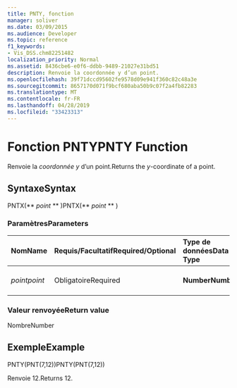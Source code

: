 ```yaml
---
title: PNTY, fonction
manager: soliver
ms.date: 03/09/2015
ms.audience: Developer
ms.topic: reference
f1_keywords:
- Vis_DSS.chm82251482
localization_priority: Normal
ms.assetid: 8436cbe6-e0f6-ddbb-9489-21027e31bd51
description: Renvoie la coordonnée y d’un point.
ms.openlocfilehash: 39f71dccd95602fe9578d09e941f360c82c48a3e
ms.sourcegitcommit: 8657170d071f9bcf680aba50b9c07f2a4fb82283
ms.translationtype: MT
ms.contentlocale: fr-FR
ms.lasthandoff: 04/28/2019
ms.locfileid: "33423313"
---
```

# <a name="pnty-function"></a><span data-ttu-id="103f6-103">Fonction PNTY</span><span class="sxs-lookup"><span data-stu-id="103f6-103">PNTY Function</span></span>

<span data-ttu-id="103f6-104">Renvoie la  _coordonnée y_ d’un point.</span><span class="sxs-lookup"><span data-stu-id="103f6-104">Returns the  _y_-coordinate of a point.</span></span>
  
## <a name="syntax"></a><span data-ttu-id="103f6-105">Syntaxe</span><span class="sxs-lookup"><span data-stu-id="103f6-105">Syntax</span></span>

<span data-ttu-id="103f6-106">PNTX(\*\* *point* \*\* )</span><span class="sxs-lookup"><span data-stu-id="103f6-106">PNTX(\*\* *point* \*\* )</span></span> 
  
### <a name="parameters"></a><span data-ttu-id="103f6-107">Paramètres</span><span class="sxs-lookup"><span data-stu-id="103f6-107">Parameters</span></span>

|<span data-ttu-id="103f6-108">**Nom**</span><span class="sxs-lookup"><span data-stu-id="103f6-108">**Name**</span></span>|<span data-ttu-id="103f6-109">**Requis/Facultatif**</span><span class="sxs-lookup"><span data-stu-id="103f6-109">**Required/Optional**</span></span>|<span data-ttu-id="103f6-110">**Type de données**</span><span class="sxs-lookup"><span data-stu-id="103f6-110">**Data Type**</span></span>|<span data-ttu-id="103f6-111">**Description**</span><span class="sxs-lookup"><span data-stu-id="103f6-111">**Description**</span></span>|
|:-----|:-----|:-----|:-----|
| <span data-ttu-id="103f6-112">_point_</span><span class="sxs-lookup"><span data-stu-id="103f6-112">_point_</span></span> <br/> |<span data-ttu-id="103f6-113">Obligatoire</span><span class="sxs-lookup"><span data-stu-id="103f6-113">Required</span></span>  <br/> |<span data-ttu-id="103f6-114">**Number**</span><span class="sxs-lookup"><span data-stu-id="103f6-114">**Number**</span></span> <br/> |<span data-ttu-id="103f6-115">Coordonnée  _y_ du point.</span><span class="sxs-lookup"><span data-stu-id="103f6-115">The  _y_-coordinate of the point.</span></span>  <br/> |
   
### <a name="return-value"></a><span data-ttu-id="103f6-116">Valeur renvoyée</span><span class="sxs-lookup"><span data-stu-id="103f6-116">Return value</span></span>

<span data-ttu-id="103f6-117">Nombre</span><span class="sxs-lookup"><span data-stu-id="103f6-117">Number</span></span>
  
## <a name="example"></a><span data-ttu-id="103f6-118">Exemple</span><span class="sxs-lookup"><span data-stu-id="103f6-118">Example</span></span>

<span data-ttu-id="103f6-119">PNTY(PNT(7,12))</span><span class="sxs-lookup"><span data-stu-id="103f6-119">PNTY(PNT(7,12))</span></span> 
  
<span data-ttu-id="103f6-120">Renvoie 12.</span><span class="sxs-lookup"><span data-stu-id="103f6-120">Returns 12.</span></span> 
  

